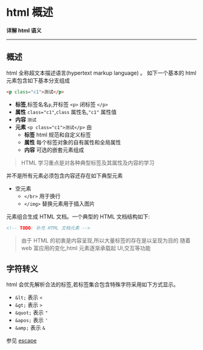# html 概述

**详解 html 语义**

----


## 概述
html 全称超文本描述语言(hypertext markup language) 。
如下一个基本的 html 元素包含如下基本分支组成

```html
<p class="c1">测试</p>
```

* **标签**,标签名名`p`,开标签 `<p>` 闭标签 `</p>`
* **属性** `class="c1"`,`class` 属性名,`"c1"` 属性值
* **内容** `测试`
* **元素** `<p class="c1">测试</p>` 由
  * **标签** html 规范和自定义标签
  * **属性** 每个标签对象的自有属性和全局属性
  * **内容** 可选的嵌套元素组成

> HTML 学习重点是对各种典型标签及其属性及内容的学习

<!-- TODO: 示例取自 https://developer.mozilla.org/en-US/docs/Learn/Getting_started_with_the_web/HTML_basics#So_what_is_HTML -->

并不是所有元素必须包含内容还存在如下典型元素
* 空元素
  * `</br>` 用于换行
  * `</img>` 替换元素用于插入图片

元素组合生成 HTML 文档。一个典型的 HTML 文档结构如下:

```html
<!-- TODO: 补充 HTML 文档元素 -->
```

> 由于 HTML 的初衷是内容呈现,所以大量标签的存在是以呈现为目的
> 随着 web 富应用的变化,html 元素逐渐承载起 UI,交互等功能

## 字符转义
html 会优先解析合法的标签,若标签集合包含特殊字符采用如下方式显示。

* `&lt;` 表示 `<`
* `&gt;` 表示 `>`
* `&quot;` 表示 `"`
* `&apos;` 表示 `'`
* `&amp;` 表示 `&`

参见 [escape](escape.html)